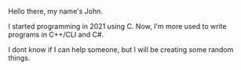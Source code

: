 Hello there, my name's John.

I started programming in 2021 using C.
Now, I'm more used to write programs in C++/CLI and C#.

I dont know if I can help someone, but I will be creating some random things. 

